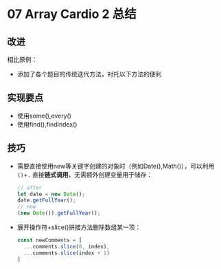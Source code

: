 # 07 Array Cardio 2 总结

## 改进

相比原例：

- 添加了各个题目的传统迭代方法，衬托以下方法的便利

## 实现要点

- 使用some(),every()
- 使用find(),findIndex()



## 技巧

- 需要直接使用new等关键字创建的对象时（例如Date(),Math()），可以利用 `()`+`.` 直接**链式调用**，无需额外创建变量用于储存：

  ```js
  // after
  let date = new Date();
  date.getFullYear();
  // now
  (new Date()).getFullYear();
  ```

- 展开操作符+slice()拼接方法删除数组某一项：

  ```js
  const newComments = [
  	...comments.slice(0, index),
  	...comments.slice(index + 1)
  ]
  ```

  